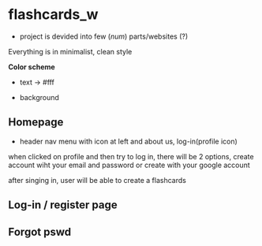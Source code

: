 # flashcards_w

- project is devided into few (*num*) parts/websites (?)

Everything is in minimalist, clean style

**Color scheme**

- text -> #fff

- background

## Homepage

- header nav menu with icon at left and about us, log-in(profile icon)

when clicked on profile and then try to log in,  there will be 2 options, create account wiht your email and password or create with your google account

after singing in, user will be able to create a flashcards

## Log-in / register page

## Forgot pswd

## 
